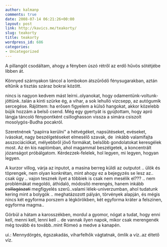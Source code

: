 ```yaml
---
author: kalmanp
comments: true
date: 2008-07-14 06:21:26+00:00
layout: post
link: http://kavics.me/teakorty/
slug: teakorty
title: teakorty
wordpress_id: 686
categories:
- Uncategorized
---
```



A pillangót csodáltam, ahogy a fényben úszó rétről az erdő hűvös sötétjébe libben át.   

Könnyed szárnyakon táncol a lombokon átszűrődő fénysugarakban, aztán eltűnik a tisztás száraz bokrai között.






nincs is nagyon kedvem mást leírni..olyanokat, hogy odamentünk-voltunk-jöttünk..talán a kinti szürke ég, a vihar, a sok lehulló vizcsepp, az autógumik sercegése. Rájöttem: ha erősen figyelem a külső hangokat, akkor közelebb bújik hozzám a belső csend. Még egy gyertyát is gyújtottam, hogy apró lángja táncoló fénypontként csilloghasson vissza a simára csiszolt mosolygós-Budha pocakról.






Szeretnének "papírra kerülni" a hétvégéket, napsütéseket, evéseket,  ivásokat, nagy beszélgetéseket elmesélő szavak, de  inkább valamifajta asszociációkat, mélyebbről jövő formákat, belsőbb gondolatokat keresgélek most. Az én kis naplómban, ahol magammal beszélgetek, a koncentrált józanságot próbálgatom. Kérdezzek-felelek, hol legyen, mi legyen, hogyan legyen.






A kurzor villog, várja az inputot, a masina berreg küldi az outputot .. ülök és töprengek, nem olyan konkrétan, mint ahogy ez a bejegyzés se lesz az.. csak úgy .. vajon tesznek ilyet a többiek is csak nem mesélik el??? .. nem problémákat megoldó, áthidaló, módosító merengés, hanem inkább <strike>csillagászati</strike> megfigyelés szerű..valami lélek-univerzumban, ahol tudatunk kering mint a bolygók .. meghatázozott pályán, törvények alapján, és mégis nincs két egyforma porszem a légkörökben, két egyforma kráter a felszínen, egyforma magma.. 






Görbül a hátam a karosszékben, mordul a gyomor, nógat a tudat, hogy enni kell, menni kell, lenni kell .. de vannak ilyen napok, mikor csak merengenék még tovább és tovább..mint Rómeó a medve a kanapén.






ui.: Mennydörgés, égszakadás, viharfelhők vágtatnak, ömlik a víz..az éltető víz. 

